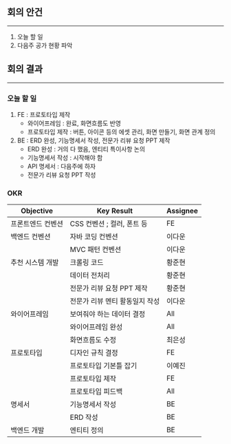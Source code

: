 ## 회의 안건

---

1. 오늘 할 일
2. 다음주 공가 현황 파악

## 회의 결과

---

### 오늘 할 일

1. FE : 프로토타입 제작
    - 와이어프레임 : 완료, 화면흐름도 반영
    - 프로토타입 제작 : 버튼, 아이콘 등의 에셋 관리, 화면 만들기, 화면 관계 정의
2. BE : ERD 완성, 기능명세서 작성, 전문가 리뷰 요청 PPT 제작
    - ERD 완성 : 거의 다 했음, 엔티티 특이사항 논의
    - 기능명세서 작성 : 시작해야 함
    - API 명세서 : 다음주에 하자
    - 전문가 리뷰 요청 PPT 작성

### OKR

| Objective | Key Result | Assignee |
| --- | --- | --- |
| 프론트엔드 컨벤션 | CSS 컨벤션 ; 컬러, 폰트 등 | FE |
| 백엔드 컨벤션 | 자바 코딩 컨벤션 | 이다운 |
|  | MVC 패턴 컨벤션 | 이다운 |
| 추천 시스템 개발 | 크롤링 코드 | 황준현 |
|  | 데이터 전처리 | 황준현 |
|  | 전문가 리뷰 요청 PPT 제작 | 황준현 |
|  | 전문가 리뷰 멘티 활동일지 작성 | 이다운 |
| 와이어프레임 | 보여줘야 하는 데이터 결정 | All |
|  | 와이어프레임 완성 | All |
|  | 화면흐름도 수정 | 최은성 |
| 프로토타입 | 디자인 규칙 결정 | FE |
|  | 프로토타입 기본틀 잡기 | 이예진 |
|  | 프로토타입 제작 | FE |
|  | 프로토타입 피드백 | All |
| 명세서 | 기능명세서 작성 | BE |
|  | ERD 작성 | BE |
| 백엔드 개발 | 엔티티 정의 | BE |
